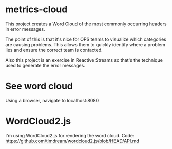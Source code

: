 # metrics-cloud
This project creates a Word Cloud of the most commonly occurring headers in error messages.

The point of this is that it's nice for OPS teams to visualize which categories are causing problems. This allows them to quickly identify where a problem lies and ensure the correct team is contacted.

Also this project is an exercise in Reactive Streams so that's the technique used to generate the error messages.

# See word cloud
Using a browser, navigate to localhost:8080

# WordCloud2.js
I'm using WordCloud2.js for rendering the word cloud.
Code: https://github.com/timdream/wordcloud2.js/blob/HEAD/API.md